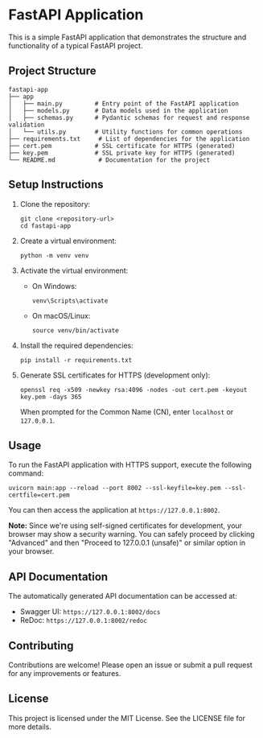 # FastAPI Application

This is a simple FastAPI application that demonstrates the structure and functionality of a typical FastAPI project.

## Project Structure

```
fastapi-app
├── app
│   ├── main.py         # Entry point of the FastAPI application
│   ├── models.py       # Data models used in the application
│   ├── schemas.py      # Pydantic schemas for request and response validation
│   └── utils.py        # Utility functions for common operations
├── requirements.txt     # List of dependencies for the application
├── cert.pem            # SSL certificate for HTTPS (generated)
├── key.pem             # SSL private key for HTTPS (generated)
└── README.md            # Documentation for the project
```

## Setup Instructions

1. Clone the repository:
   ```
   git clone <repository-url>
   cd fastapi-app
   ```

2. Create a virtual environment:
   ```
   python -m venv venv
   ```

3. Activate the virtual environment:
   - On Windows:
     ```
     venv\Scripts\activate
     ```
   - On macOS/Linux:
     ```
     source venv/bin/activate
     ```

4. Install the required dependencies:
   ```
   pip install -r requirements.txt
   ```

5. Generate SSL certificates for HTTPS (development only):
   ```
   openssl req -x509 -newkey rsa:4096 -nodes -out cert.pem -keyout key.pem -days 365
   ```
   When prompted for the Common Name (CN), enter `localhost` or `127.0.0.1`.

## Usage

To run the FastAPI application with HTTPS support, execute the following command:

```
uvicorn main:app --reload --port 8002 --ssl-keyfile=key.pem --ssl-certfile=cert.pem
```

You can then access the application at `https://127.0.0.1:8002`.

**Note:** Since we're using self-signed certificates for development, your browser may show a security warning. You can safely proceed by clicking "Advanced" and then "Proceed to 127.0.0.1 (unsafe)" or similar option in your browser.

## API Documentation

The automatically generated API documentation can be accessed at:

- Swagger UI: `https://127.0.0.1:8002/docs`
- ReDoc: `https://127.0.0.1:8002/redoc`

## Contributing

Contributions are welcome! Please open an issue or submit a pull request for any improvements or features.

## License

This project is licensed under the MIT License. See the LICENSE file for more details.